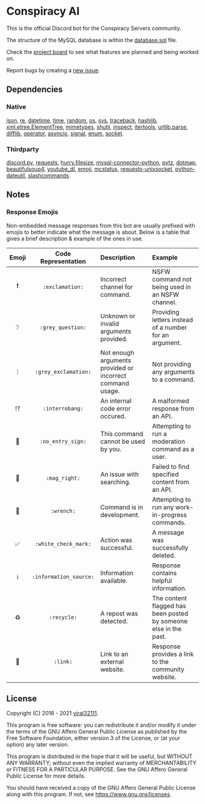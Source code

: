 # Conspiracy AI

This is the official Discord bot for the Conspiracy Servers community.

The structure of the MySQL database is within the [database.sql](https://github.com/conspiracy-servers/conspiracy-ai/blob/master/database.sql) file.

Check the [project board](https://github.com/conspiracy-servers/conspiracy-ai/projects/2) to see what features are planned and being worked on.

Report bugs by creating a [new issue](https://github.com/conspiracy-servers/conspiracy-ai/issues/new).

## Dependencies

### Native

[json](https://docs.python.org/3/library/json.html), [re](https://docs.python.org/3/library/re.html), [datetime](https://docs.python.org/3/library/datetime.html), [time](https://docs.python.org/3/library/time.html), [random](https://docs.python.org/3/library/random.html), [os](https://docs.python.org/3/library/os.html), [sys](https://docs.python.org/3/library/sys.html), [traceback](https://docs.python.org/3/library/traceback.html), [hashlib](https://docs.python.org/3/library/hashlib.html), [xml.etree.ElementTree](https://docs.python.org/3/library/xml.etree.elementtree.html), [mimetypes](https://docs.python.org/3/library/mimetypes.html), [shutil](https://docs.python.org/3/library/shutil.html), [inspect](https://docs.python.org/3/library/inspect.html), [itertools](https://docs.python.org/3/library/itertools.html), [urllib.parse](https://docs.python.org/3/library/urllib.parse.html), [difflib](https://docs.python.org/3/library/difflib.html), [operator](https://docs.python.org/3/library/operator.html), [asyncio](https://docs.python.org/3/library/asyncio.html), [signal](https://docs.python.org/3/library/signal.html), [enum](https://docs.python.org/3/library/enum.html), [socket](https://docs.python.org/3/library/socket.html).

### Thirdparty

[discord.py](https://pypi.org/project/discord.py/), [requests](https://pypi.org/project/requests/), [hurry.filesize](https://pypi.org/project/hurry.filesize/), [mysql-connector-python](https://pypi.org/project/mysql-connector-python/), [pytz](https://pypi.org/project/pytz/), [dotmap](https://pypi.org/project/dotmap/), [beautifulsoup4](https://pypi.org/project/beautifulsoup4/), [youtube_dl](https://pypi.org/project/youtube_dl/), [emoji](https://pypi.org/project/emoji/), [mcstatus](https://pypi.org/project/mcstatus/), [requests-unixsocket](https://pypi.org/project/requests-unixsocket/), [python-dateutil](https://pypi.org/project/python-dateutil/), [slashcommands](https://github.com/viral32111/slashcommands).

## Notes

### Response Emojis

Non-embedded message responses from this bot are usually prefixed with emojis to better indicate what the message is about. Below is a table that gives a brief description & example of the ones in use.

| Emoji | Code Representation | Description | Example |
|:-----:|:-------------------:|:----------- | :------ |
| ❗ | `:exclamation:` | Incorrect channel for command. | NSFW command not being used in an NSFW channel. |
| ❔ | `:grey_question:` | Unknown or invalid arguments provided. | Providing letters instead of a number for an argument. |
| ❕ | `:grey_exclamation:` | Not enough arguments provided or incorrect command usage. | Not providing any arguments to a command. |
| ⁉️ | `:interrobang:` | An internal code error occured. | A malformed response from an API. |
| 🚫 | `:no_entry_sign:` | This command cannot be used by you. | Attempting to run a moderation command as a user. |
| 🔎 | `:mag_right:` | An issue with searching. | Failed to find specified content from an API. |
| 🔧 | `:wrench:` | Command is in development. | Attempting to run any work-in-progress commands. |
| ✅ | `:white_check_mark:` | Action was successful. | A message was successfully deleted. |
| ℹ️ | `:information_source:` | Information available. | Response contains helpful information. |
| ♻️ | `:recycle:` | A repost was detected. | The content flagged has been posted by someone else in the past. |
| 🔗 | `:link:` | Link to an external website. | Response provides a link to the community website. |

## License

Copyright (C) 2016 - 2021 [viral32111](https://viral32111.com).

This program is free software: you can redistribute it and/or modify
it under the terms of the GNU Affero General Public License as published by
the Free Software Foundation, either version 3 of the License, or
(at your option) any later version.

This program is distributed in the hope that it will be useful,
but WITHOUT ANY WARRANTY; without even the implied warranty of
MERCHANTABILITY or FITNESS FOR A PARTICULAR PURPOSE. See the
GNU Affero General Public License for more details.

You should have received a copy of the GNU Affero General Public License
along with this program. If not, see https://www.gnu.org/licenses.
